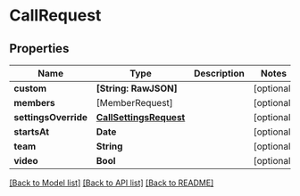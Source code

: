 # CallRequest

## Properties
Name | Type | Description | Notes
------------ | ------------- | ------------- | -------------
**custom** | **[String: RawJSON]** |  | [optional] 
**members** | [MemberRequest] |  | [optional] 
**settingsOverride** | [**CallSettingsRequest**](CallSettingsRequest.md) |  | [optional] 
**startsAt** | **Date** |  | [optional] 
**team** | **String** |  | [optional] 
**video** | **Bool** |  | [optional] 

[[Back to Model list]](../README.md#documentation-for-models) [[Back to API list]](../README.md#documentation-for-api-endpoints) [[Back to README]](../README.md)


